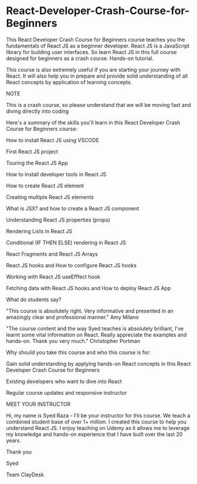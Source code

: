 # React-Developer-Crash-Course-for-Beginners

This React Developer Crash Course for Beginners course teaches you the fundamentals of React JS as a beginner developer. React JS is a JavaScript library for building user interfaces. So learn React JS in this full course designed for beginners as a crash course. Hands-on tutorial. 

This course is also extremely useful if you are starting your journey with React. It will also help you in prepare and provide solid understanding of all React concepts by application of learning concepts.

NOTE

This is a crash course, so please understand that we will be moving fast and diving directly into coding

Here's a summary of the skills you'll learn in this React Developer Crash Course for Beginners course:

How to install React JS using VSCODE

First React JS project

Touring the React JS App

How to install developer tools in React JS

How to create React JS element

Creating multiple React JS elements

What is JSX? and how to create a React JS component

Understanding React JS properties (props)

Rendering Lists in React JS 

Conditional (IF THEN ELSE) rendering in React JS

React Fragments and React JS Arrays

React JS hooks and How to configure React JS hooks

Working with React JS useEfffect hook

Fetching data with React JS hooks and How to deploy React JS App

What do students say?

"This course is absolutely right. Very informative and presented in an amazingly clear and professional manner." Amy Milano

"The course content and the way Syed teaches is absolutely brilliant, I've learnt some vital information on React. Really appreciate the examples and hands-on. Thank you very much." Christopher Portman

Why should you take this course and who this course is for:

Gain solid understanding by applying hands-on React concepts in this React Developer Crash Course for Beginners

Existing developers who want to dive into React

Regular course updates and responsive instructor

MEET YOUR INSTRUCTOR

Hi, my name is Syed Raza - I'll be your instructor for this course. We teach a combined student base of over 1+ million. I created this course to help you understand React JS. I enjoy teaching on Udemy as it allows me to leverage my knowledge and hands-on experience that I have built over the last 20 years. 

Thank you

Syed

Team ClayDesk
